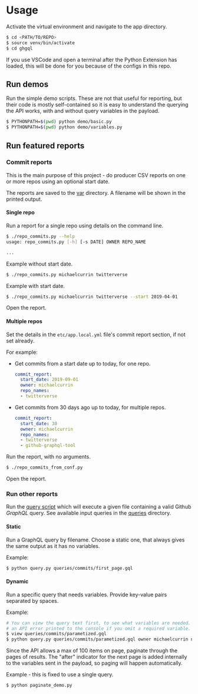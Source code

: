 
# Usage

Activate the virtual environment and navigate to the app directory.

```bash
$ cd <PATH/TO/REPO>
$ source venv/bin/activate
$ cd ghgql
```

If you use VSCode and open a terminal after the Python Extension has loaded, this will be done for you because of the configs in this repo.


## Run demos

Run the simple demo scripts. These are not that useful for reporting, but their code is mostly self-contained so it is easy to understand the querying the API works, with and without query variables in the payload.

```bash
$ PYTHONPATH=$(pwd) python demo/basic.py
$ PYTHONPATH=$(pwd) python demo/variables.py
```

## Run featured reports

### Commit reports

This is the main purpose of this project - do producer CSV reports on one or more repos using an optional start date.

The reports are saved to the [var](/ghgql/var) directory. A filename will be shown in the printed output.


#### Single repo

Run a report for a single repo using details on the command line.

```bash
$ ./repo_commits.py --help
usage: repo_commits.py [-h] [-s DATE] OWNER REPO_NAME

...
```

Example without start date.
```bash
$ ./repo_commits.py michaelcurrin twitterverse
```

Example with start date.
```bash
$ ./repo_commits.py michaelcurrin twitterverse --start 2019-04-01
```

Open the report.


#### Multiple repos

Set the details in the `etc/app.local.yml` file's commit report section, if not set already.


For example:

- Get commits from a start date up to today, for one repo.
    ```yaml
    commit_report:
      start_date: 2019-09-01
      owner: michaelcurrin
      repo_names:
      - twitterverse
    ```
- Get commits from 30 days ago up to today, for multiple repos.
    ```yaml
    commit_report:
      start_date: 30
      owner: michaelcurrin
      repo_names:
      - twitterverse
      - github-graphql-tool
    ```

Run the report, with no arguments.

```bash
$ ./repo_commits_from_conf.py
```

Open the report.


### Run other reports

Run the [query script](/ghgql/query.py) which will execute a given file containing a valid Github _GraphQL_ query. See available input queries in the [queries](/ghgql/queries) directory.

#### Static

Run a GraphQL query by filename. Choose a static one, that always gives the same output as it has no variables.

Example:

```bash
$ python query.py queries/commits/first_page.gql
```

#### Dynamic

Run a specific query that needs variables. Provide key-value pairs separated by spaces.

Example:

```bash
# You can view the query text first, to see what variables are needed. As you will get
# an API error printed to the console if you omit a required variable.
$ view queries/commits/parametized.gql
$ python query.py queries/commits/parametized.gql owner michaelcurrin name twitterverse
```

Since the API allows a max of 100 items on page, paginate through the pages of results. The "after" indicator for the next page is added internally to the variables sent in the payload, so paging will happen automatically.

Example - this is fixed to use a single query.

```bash
$ python paginate_demo.py
```
